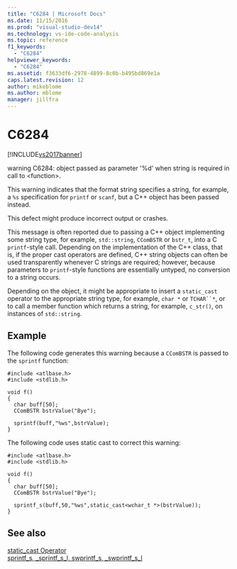 ```yaml
---
title: "C6284 | Microsoft Docs"
ms.date: 11/15/2016
ms.prod: "visual-studio-dev14"
ms.technology: vs-ide-code-analysis
ms.topic: reference
f1_keywords: 
  - "C6284"
helpviewer_keywords: 
  - "C6284"
ms.assetid: f3633df6-2978-4899-8c0b-b495bd869e1a
caps.latest.revision: 12
author: mikeblome
ms.author: mblome
manager: jillfra
---
```

# C6284
[!INCLUDE[vs2017banner](../includes/vs2017banner.md)]

warning C6284: object passed as parameter '%d' when string is required in call to \<function>.  
  
 This warning indicates that the format string specifies a string, for example, a `%s` specification for `printf` or `scanf`, but a C++ object has been passed instead.  
  
 This defect might produce incorrect output or crashes.  
  
 This message is often reported due to passing a C++ object implementing some string type, for example, `std::string`, `CComBSTR` or `bstr_t`, into a C `printf`-style call. Depending on the implementation of the C++ class, that is, if the proper cast operators are defined, C++ string objects can often be used transparently whenever C strings are required; however, because parameters to `printf`-style functions are essentially untyped, no conversion to a string occurs.  
  
 Depending on the object, it might be appropriate to insert a `static_cast` operator to the appropriate string type, for example, `char *` or `TCHAR``*`, or to call a member function which returns a string, for example, `c_str()`, on instances of `std::string`.  
  
## Example  
 The following code generates this warning because a `CComBSTR` is passed to the `sprintf` function:  
  
```  
#include <atlbase.h>  
#include <stdlib.h>  
  
void f()  
{  
  char buff[50];  
  CComBSTR bstrValue("Bye");  
  
  sprintf(buff,"%ws",bstrValue);   
}  
```  
  
 The following code uses static cast to correct this warning:  
  
```  
#include <atlbase.h>  
#include <stdlib.h>  
  
void f()  
{  
  char buff[50];  
  CComBSTR bstrValue("Bye");  
  
  sprintf_s(buff,50,"%ws",static_cast<wchar_t *>(bstrValue));  
}  
```  
  
## See also  
 [static_cast Operator](https://msdn.microsoft.com/library/1f7c0c1c-b288-476c-89d6-0e2ceda5c293)   
 [sprintf_s, _sprintf_s_l, swprintf_s, _swprintf_s_l](https://msdn.microsoft.com/library/424f0a29-22ef-40e8-b565-969f5f57782f)
